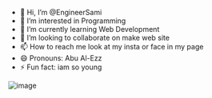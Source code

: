 - 👋 Hi, I’m @EngineerSami
- 👀 I’m interested in Programming
- 🌱 I’m currently learning Web Development
- 💞️ I’m looking to collaborate on make web site
- 📫 How to reach me look at my insta or face in my page
- 😄 Pronouns: Abu Al-Ezz
- ⚡ Fun fact: iam so young

![image](https://github.com/user-attachments/assets/65ddcd00-41af-4341-937e-eb0116b11fce)


<!---
EngineerSami/EngineerSami is a ✨ special ✨ repository because its `README.md` (this file) appears on your GitHub profile.
You can click the Preview link to take a look at your changes.
--->
